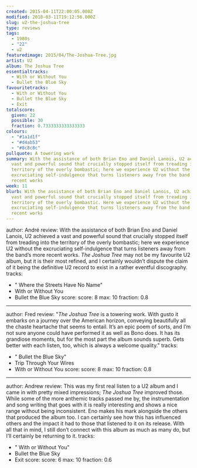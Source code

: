 ```yaml
---
created: 2015-04-11T22:00:05.000Z
modified: 2018-03-11T19:12:56.000Z
slug: u2-the-joshua-tree
type: reviews
tags:
  - 1980s
  - "22"
  - u2
featuredimage: 2015/04/The-Joshua-Tree.jpg
artist: U2
album: The Joshua Tree
essentialtracks:
  - With or Without You
  - Bullet the Blue Sky
favouritetracks:
  - With or Without You
  - Bullet the Blue Sky
  - Exit
totalscore:
  given: 22
  possible: 30
  fraction: 0.7333333333333333
colours:
  - "#1a1d1f"
  - "#d4ab53"
  - "#8c8c8c"
pullquote: A towering work
summary: With the assistance of both Brian Eno and Daniel Lanois, U2 achieved a
  vast and powerful sound that crucially stopped itself from treading into the
  territory of the overly bombastic; here we experience U2 without the
  excruciating self-indulgence that turns listeners away from the band's more
  recent works
week: 11
blurb: With the assistance of both Brian Eno and Daniel Lanois, U2 achieved a
  vast and powerful sound that crucially stopped itself from treading into the
  territory of the overly bombastic. Here we experience U2 without the
  excruciating self-indulgence that turns listeners away from the band's more
  recent works
---
```

author: André
review: With the assistance of both Brian Eno and Daniel Lanois, U2 achieved a
  vast and powerful sound that crucially stopped itself from treading into the
  territory of the overly bombastic; here we experience U2 without the
  excruciating self-indulgence that turns listeners away from the band’s more
  recent works. *The Joshua Tree* may not be my favourite U2 album, but it is
  their most refined, and I certainly wouldn’t dispute the claim of it being the
  definitive U2 record to exist in a rather eventful discography.
tracks:
  - " Where the Streets Have No Name"
  - ­With or Without You
  - ­Bullet the Blue Sky
score:
  score: 8
  max: 10
  fraction: 0.8
---
author: Fred
review: "*The Joshua Tree* is a towering work. With gusto it embarks on a
  journey over the American horizon, conveying beautifully all the chaste
  heartache that seems to entail. It’s an epic poem of sorts, and I’m not sure
  anyone could have performed it as well as Bono does. It has its grandiose
  moments, but for the most part the album sounds superb. Gets better with each
  listen, too, which is always a welcome quality."
tracks:
  - " Bullet the Blue Sky"
  - ­Trip Through Your Wires
  - ­With or Without You
score:
  score: 8
  max: 10
  fraction: 0.8
---
author: Andrew
review: This was my first real listen to a U2 album and I came in with pretty
  mixed impressions; *The Joshua Tree* improved those. While some of the more
  anthemic tracks passed me by, the instrumentation and song writing that goes
  with it is really interesting and shows a nice range without being
  inconsistent. Eno makes his mark alongside the others that produced the album
  too. I can certainly see how this has influenced others and the impact it had
  to those that listened to it on its release. With all that in mind, I still
  don’t connect with this album as much as many do, but I’ll certainly be
  returning to it.
tracks:
  - " With or Without You"
  - ­Bullet the Blue Sky
  - ­Exit
score:
  score: 6
  max: 10
  fraction: 0.6
